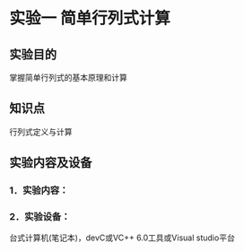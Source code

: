 # 实验一 简单行列式计算

## 实验目的
掌握简单行列式的基本原理和计算

## 知识点
行列式定义与计算

## 实验内容及设备

### 1．实验内容：
 

### 2．实验设备：
台式计算机(笔记本)，devC或VC++ 6.0工具或Visual studio平台

